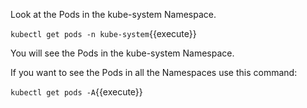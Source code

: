 Look at the Pods in the kube-system Namespace.

`kubectl get pods -n kube-system`{{execute}}

You will see the Pods in the kube-system Namespace.

If you want to see the Pods in all the Namespaces use this command:

`kubectl get pods -A`{{execute}}